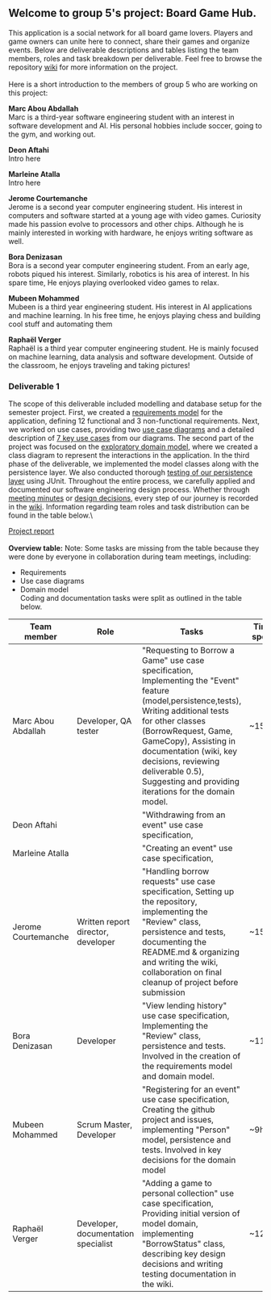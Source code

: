 ## Welcome to group 5's project: Board Game Hub.
This application is a social network for all board game lovers. Players and game owners can unite here to connect, share their games and organize events. Below are deliverable descriptions and tables listing the team members, roles and task breakdown per deliverable. Feel free to browse the repository [wiki](https://github.com/McGill-ECSE321-Winter2025/Group-5/wiki) for more information on the project.\
\
Here is a short introduction to the members of group 5 who are working on this project:

**Marc Abou Abdallah**\
Marc is a third-year software engineering student with an interest in software development and AI. His personal hobbies include soccer, going to the gym, and working out.

**Deon Aftahi**\
Intro here

**Marleine Atalla**\
Intro here

**Jerome Courtemanche**\
Jerome is a second year computer engineering student. His interest in computers and software started at a young age with video games. Curiosity made his passion evolve to processors and other chips. Although he is mainly interested in working with hardware, he enjoys writing software as well.

**Bora Denizasan**\
Bora is a second year computer engineering student. From an early age, robots piqued his interest. Similarly, robotics is his area of interest. In his spare time, He enjoys playing overlooked video games to relax.

**Mubeen Mohammed**\
Mubeen is a third year engineering student. His interest in AI applications and machine learning. In his free time, he enjoys playing chess and building cool stuff and automating them

**Raphaël Verger**\
Raphaël is a third year computer engineering student. He is mainly focused on machine learning, data analysis and software development. Outside of the classroom, he enjoys traveling and taking pictures!

### Deliverable 1
The scope of this deliverable included modelling and database setup for the semester project. First, we created a [requirements model](https://github.com/McGill-ECSE321-Winter2025/Group-5/wiki/Requirements) for the application, defining 12 functional and 3 non-functional requirements. Next, we worked on use cases, providing two [use case diagrams](https://github.com/McGill-ECSE321-Winter2025/Group-5/wiki/Use-Case-Diagrams) and a detailed description of [7 key use cases](https://github.com/McGill-ECSE321-Winter2025/Group-5/wiki/Use-Cases) from our diagrams.
The second part of the project was focused on the [exploratory domain model](https://github.com/McGill-ECSE321-Winter2025/Group-5/wiki/Class-Diagram), where we created a class diagram to represent the interactions in the application.
In the third phase of the deliverable, we implemented the model classes along with the persistence layer. We also conducted thorough [testing of our persistence layer](https://github.com/McGill-ECSE321-Winter2025/Group-5/wiki/Testing-Documentation) using JUnit.
Throughout the entire process, we carefully applied and documented our software engineering design process. Whether through [meeting minutes](https://github.com/McGill-ECSE321-Winter2025/Group-5/wiki/Meeting-minutes) or [design decisions](https://github.com/McGill-ECSE321-Winter2025/Group-5/wiki/Project-Report), every step of our journey is recorded in the [wiki](https://github.com/McGill-ECSE321-Winter2025/Group-5/wiki). 
Information regarding team roles and task distribution can be found in the table below.\

[Project report](https://github.com/McGill-ECSE321-Winter2025/Group-5/wiki/Project-Report)\
\
**Overview table:**
Note: Some tasks are missing from the table because they were done by everyone in collaboration during team meetings, including:
* Requirements
* Use case diagrams
* Domain model\
Coding and documentation tasks were split as outlined in the table below.

|Team member|Role|Tasks|Time spent|
| --- | --- | --- | --- |
|Marc Abou Abdallah|Developer, QA tester|"Requesting to Borrow a Game" use case specification, Implementing the "Event" feature (model,persistence,tests), Writing additional tests for other classes (BorrowRequest, Game, GameCopy), Assisting in documentation (wiki, key decisions, reviewing deliverable 0.5), Suggesting and providing iterations for the domain model.|~15hrs|
|Deon Aftahi||"Withdrawing from an event" use case specification, ||
|Marleine Atalla||"Creating an event" use case specification, ||
|Jerome Courtemanche|Written report director, developer|"Handling borrow requests" use case specification, Setting up the repository, implementing the "Review" class, persistence and tests, documenting the README.md & organizing and writing the wiki, collaboration on final cleanup of project before submission|~15hrs|
|Bora Denizasan|Developer|"View lending history" use case specification, Implementing the "Review" class, persistence and tests. Involved in the creation of the requirements model and domain model.|~11hrs|
|Mubeen Mohammed|Scrum Master, Developer|"Registering for an event" use case specification, Creating the github project and issues, implementing "Person" model, persistence and tests. Involved in key decisions for the domain model|~9hrs|
|Raphaël Verger|Developer, documentation specialist|"Adding a game to personal collection" use case specification, Providing initial version of model domain, implementing "BorrowStatus" class, describing key design decisions and writing testing documentation in the wiki.|~12hrs|

